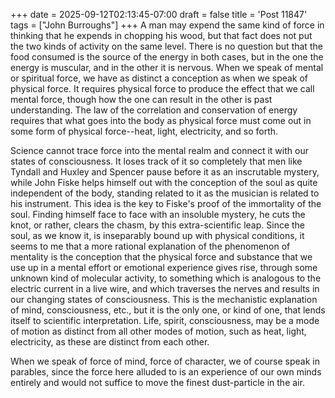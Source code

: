 +++
date = 2025-09-12T02:13:45-07:00
draft = false
title = 'Post 11847'
tags = ["John Burroughs"]
+++
A man may expend the same kind of force in thinking that he expends in chopping his wood, but that fact does not put the two kinds of activity on the same level. There is no question but that the food consumed is the source of the energy in both cases, but in the one the energy is muscular, and in the other it is nervous. When we speak of mental or spiritual force, we have as distinct a conception as when we speak of physical force. It requires physical force to produce the effect that we call mental force, though how the one can result in the other is past understanding. The law of the correlation and conservation of energy requires that what goes into the body as physical force must come out in some form of physical force--heat, light, electricity, and so forth.

Science cannot trace force into the mental realm and connect it with our states of consciousness. It loses track of it so completely that men like Tyndall and Huxley and Spencer pause before it as an inscrutable mystery, while John Fiske helps himself out with the conception of the soul as quite independent of the body, standing related to it as the musician is related to his instrument. This idea is the key to Fiske's proof of the immortality of the soul. Finding himself face to face with an insoluble mystery, he cuts the knot, or rather, clears the chasm, by this extra-scientific leap. Since the soul, as we know it, is inseparably bound up with physical conditions, it seems to me that a more rational explanation of the phenomenon of mentality is the conception that the physical force and substance that we use up in a mental effort or emotional experience gives rise, through some unknown kind of molecular activity, to something which is analogous to the electric current in a live wire, and which traverses the nerves and results in our changing states of consciousness. This is the mechanistic explanation of mind, consciousness, etc., but it is the only one, or kind of one, that lends itself to scientific interpretation. Life, spirit, consciousness, may be a mode of motion as distinct from all other modes of motion, such as heat, light, electricity, as these are distinct from each other.

When we speak of force of mind, force of character, we of course speak in parables, since the force here alluded to is an experience of our own minds entirely and would not suffice to move the finest dust-particle in the air.
